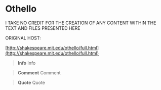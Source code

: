 # Othello

I TAKE NO CREDIT FOR THE CREATION OF ANY CONTENT WITHIN THE TEXT AND FILES PRESENTED HERE

ORIGINAL HOST:

[http://shakespeare.mit.edu/othello/full.html](http://shakespeare.mit.edu/othello/full.html)

> **Info** Info  

> **Comment** Comment

> **Quote** Quote